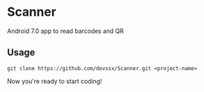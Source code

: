 # Scanner
Android 7.0 app to read barcodes and QR

## Usage

```
git clone https://github.com/devssx/Scanner.git <project-name>
```

Now you're ready to start coding!
